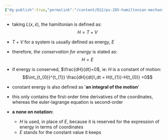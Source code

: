 ```yaml
---
{"dg-publish":true,"permalink":"/content/012/px-285-hamiltonian-mechanics-and-fluid-dynamics/term-1-hamiltonian-mechanics/d-the-hamiltonian/px-285-d3-the-conservation-of-energy/","noteIcon":"1","created":"2024-11-25T10:50:32.000+00:00","updated":"2024-11-26T13:00:05.284+00:00"}
---
```


- taking $L(x,\dot x)$, the hamiltonian is defined as: 
$$H = T+V$$
- $T+V$ for a system is usually defined as energy, $E$
- therefore, *the conservation for energy* is stated as: 
$$H=E$$
- if energy is conserved, $\frac{dH}{dt}=0$, ie: $H$ is a constant of motion: 
$$\int_{t_{0}}^{t_{1}} \frac{dH}{dt}\,dt = H(t_{1})-H(t_{0}) =0$$
- constant energy is also defined as '**an integral of the motion**'
- this only contains the first-order time derivatives of the coordinates, whereas the euler-lagrange equation is second-order

- **a none on notation:**
	- $H$ is used, in place of $E$, because it is reserved for the expression of energy in terms of coordinates
	- $E$ stands for the constant value it keeps
